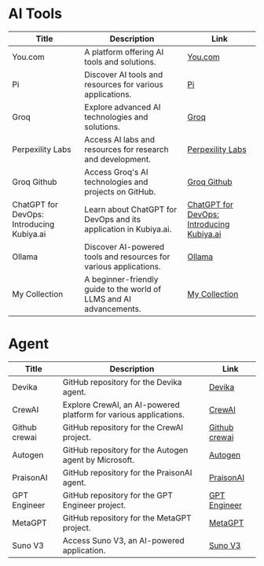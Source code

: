 # AI Tools

| Title                                      | Description                                                                                                       | Link                                                     |
|--------------------------------------------|-------------------------------------------------------------------------------------------------------------------|----------------------------------------------------------|
| You.com                                    | A platform offering AI tools and solutions.                                                                        | [You.com](https://you.com/)                             |
| Pi                                         | Discover AI tools and resources for various applications.                                                         | [Pi](https://pi.ai/discover)                            |
| Groq                                       | Explore advanced AI technologies and solutions.                                                                    | [Groq](https://groq.com/)                               |
| Perpexility Labs                          | Access AI labs and resources for research and development.                                                        | [Perpexility Labs](https://labs.perplexity.ai/)         |
| Groq Github                                | Access Groq's AI technologies and projects on GitHub.                                                             | [Groq Github](https://github.com/groq/groq-python)       |
| ChatGPT for DevOps: Introducing Kubiya.ai | Learn about ChatGPT for DevOps and its application in Kubiya.ai.                                                   | [ChatGPT for DevOps: Introducing Kubiya.ai](https://www.kubiya.ai/) |
| Ollama                                     | Discover AI-powered tools and resources for various applications.                                                  | [Ollama](https://ollama.com/library/gemma)              |
| My Collection                              | A beginner-friendly guide to the world of LLMS and AI advancements.                                                | [My Collection](https://medium.com/@amanatulla1606/unveiling-the-world-of-llms-and-ai-advancements-a-beginner-friendly-guide-49525ce023f8) |

# Agent 

| Title       | Description                                                      | Link                                                |
|-------------|------------------------------------------------------------------|-----------------------------------------------------|
| Devika      | GitHub repository for the Devika agent.                          | [Devika](https://github.com/stitionai/devika)      |
| CrewAI      | Explore CrewAI, an AI-powered platform for various applications. | [CrewAI](https://www.crewai.io/)                    |
| Github crewai | GitHub repository for the CrewAI project.                        | [Github crewai](https://github.com/joaomdmoura/crewai) |
| Autogen     | GitHub repository for the Autogen agent by Microsoft.            | [Autogen](https://github.com/microsoft/autogen)    |
| PraisonAI   | GitHub repository for the PraisonAI agent.                       | [PraisonAI](https://github.com/MervinPraison/PraisonAI/) |
| GPT Engineer | GitHub repository for the GPT Engineer project.                  | [GPT Engineer](https://github.com/gpt-engineer-org/gpt-engineer?tab=readme-ov-file) |
| MetaGPT     | GitHub repository for the MetaGPT project.                       | [MetaGPT](https://github.com/geekan/MetaGPT)       |
| Suno V3     | Access Suno V3, an AI-powered application.                       | [Suno V3](https://app.suno.ai/)                     |
